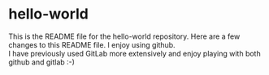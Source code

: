 # hello-world
This is the README file for the hello-world repository.
Here are a few changes to this README file.
I enjoy using github.   
I have previously used GitLab more extensively and enjoy playing with both github and gitlab :-)
